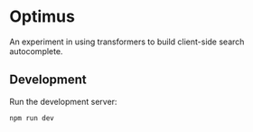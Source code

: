 # Optimus

An experiment in using transformers to build client-side search autocomplete.

## Development

Run the development server:

```bash
npm run dev
```
